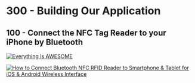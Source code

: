 # 300 - Building Our Application

## 100 - Connect the NFC Tag Reader to your iPhone by Bluetooth

[![Everything Is AWESOME](https://img.youtube.com/vi/StTqXEQ2l-Y/0.jpg)](https://www.youtube.com/watch?v=StTqXEQ2l-Y "Everything Is AWESOME")

[![How to Connect Bluetooth NFC RFID Reader to Smartphone & Tablet for iOS & Android Wireless Interface](https://img.youtube.com/vi/DHpsBZqIaFE/0.jpg)](https://www.youtube.com/watch?v=DHpsBZqIaFE "How to Connect Bluetooth NFC RFID Reader to Smartphone & Tablet for iOS & Android Wireless Interface")



